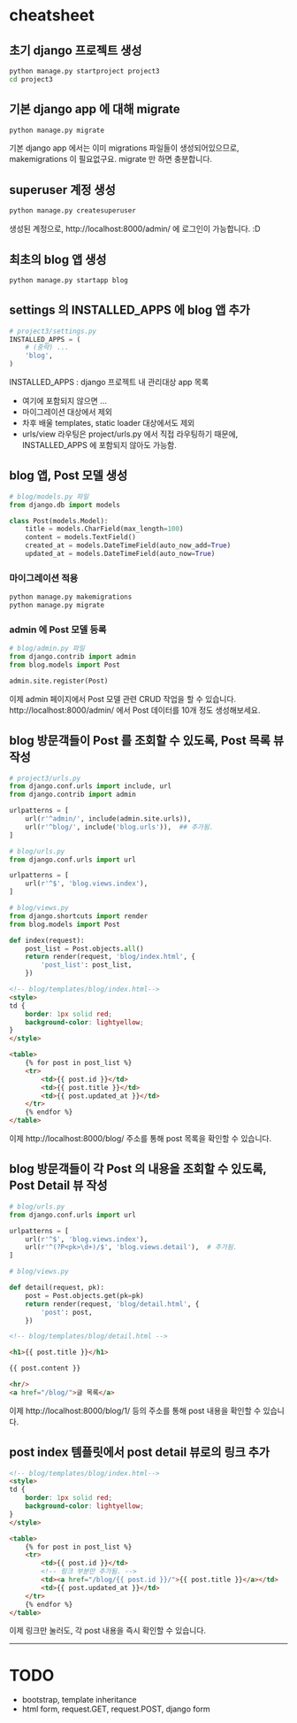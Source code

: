 
# cheatsheet

## 초기 django 프로젝트 생성
```sh
python manage.py startproject project3
cd project3
```

## 기본 django app 에 대해 migrate
```sh
python manage.py migrate
```

기본 django app 에서는 이미 migrations 파일들이 생성되어있으므로, makemigrations 이 필요없구요. migrate 만 하면 충분합니다.

## superuser 계정 생성
```sh
python manage.py createsuperuser
```

생성된 계정으로, http://localhost:8000/admin/ 에 로그인이 가능합니다. :D

## 최초의 blog 앱 생성
```sh
python manage.py startapp blog
```

## settings 의 INSTALLED_APPS 에 blog 앱 추가
```python
# project3/settings.py
INSTALLED_APPS = (
    # (중략) ...
    'blog',
)
```

INSTALLED_APPS : django 프로젝트 내 관리대상 app 목록

 * 여기에 포함되지 않으면 ...
  * 마이그레이션 대상에서 제외
  * 차후 배울 templates, static loader 대상에서도 제외
  * urls/view 라우팅은 project/urls.py 에서 직접 라우팅하기 때문에, INSTALLED_APPS 에 포함되지 않아도 가능함.

## blog 앱, Post 모델 생성
```python
# blog/models.py 파일
from django.db import models

class Post(models.Model):
    title = models.CharField(max_length=100)
    content = models.TextField()
    created_at = models.DateTimeField(auto_now_add=True)
    updated_at = models.DateTimeField(auto_now=True)
```

### 마이그레이션 적용
```sh
python manage.py makemigrations
python manage.py migrate
```

### admin 에 Post 모델 등록
```python
# blog/admin.py 파일
from django.contrib import admin
from blog.models import Post

admin.site.register(Post)
```

이제 admin 페이지에서 Post 모델 관련 CRUD 작업을 할 수 있습니다. http://localhost:8000/admin/ 에서 Post 데이터를 10개 정도 생성해보세요.

## blog 방문객들이 Post 를 조회할 수 있도록, Post 목록 뷰 작성
```python
# project3/urls.py
from django.conf.urls import include, url
from django.contrib import admin

urlpatterns = [
    url(r'^admin/', include(admin.site.urls)),
    url(r'^blog/', include('blog.urls')),  ## 추가됨.
]
```

```python
# blog/urls.py
from django.conf.urls import url

urlpatterns = [
    url(r'^$', 'blog.views.index'),
]
```

```python
# blog/views.py
from django.shortcuts import render
from blog.models import Post

def index(request):
    post_list = Post.objects.all()
    return render(request, 'blog/index.html', {
        'post_list': post_list,
    })
```

```html
<!-- blog/templates/blog/index.html-->
<style>
td {
    border: 1px solid red;
    background-color: lightyellow;
}
</style>

<table>
    {% for post in post_list %}
    <tr>
        <td>{{ post.id }}</td>
        <td>{{ post.title }}</td>
        <td>{{ post.updated_at }}</td>
    </tr>
    {% endfor %}
</table>
```

이제 http://localhost:8000/blog/ 주소를 통해 post 목록을 확인할 수 있습니다.

## blog 방문객들이 각 Post 의 내용을 조회할 수 있도록, Post Detail 뷰 작성

```python
# blog/urls.py
from django.conf.urls import url

urlpatterns = [
    url(r'^$', 'blog.views.index'),
    url(r'^(?P<pk>\d+)/$', 'blog.views.detail'),  # 추가됨.
]
```

```python
# blog/views.py

def detail(request, pk):
    post = Post.objects.get(pk=pk)
    return render(request, 'blog/detail.html', {
        'post': post,
    })
```

```html
<!-- blog/templates/blog/detail.html -->

<h1>{{ post.title }}</h1>

{{ post.content }}

<hr/>
<a href="/blog/">글 목록</a>
```

이제 http://localhost:8000/blog/1/ 등의 주소를 통해 post 내용을 확인할 수 있습니다.

## post index 템플릿에서 post detail 뷰로의 링크 추가
```html
<!-- blog/templates/blog/index.html-->
<style>
td {
    border: 1px solid red;
    background-color: lightyellow;
}
</style>

<table>
    {% for post in post_list %}
    <tr>
        <td>{{ post.id }}</td>
        <!-- 링크 부분만 추가됨. -->
        <td><a href="/blog/{{ post.id }}/">{{ post.title }}</a></td>
        <td>{{ post.updated_at }}</td>
    </tr>
    {% endfor %}
</table>
```

이제 링크만 눌러도, 각 post 내용을 즉시 확인할 수 있습니다.

---

# TODO
 * bootstrap, template inheritance
 * html form, request.GET, request.POST, django form
